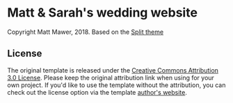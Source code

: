 # Matt & Sarah's wedding website

Copyright Matt Mawer, 2018.
Based on the [Split theme](https://github.com/escalate/hugo-split-theme)

## License

The original template is released under the [Creative Commons Attribution 3.0 License](//github.com/escalate/hugo-split-theme/blob/master/LICENSE.md). Please keep the original attribution link when using for your own project. If you'd like to use the template without the attribution, you can check out the license option via the template [author's website](//onepagelove.com/split).